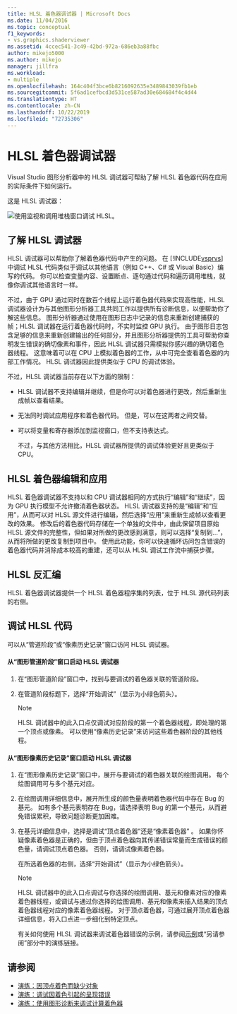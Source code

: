 ```yaml
---
title: HLSL 着色器调试器 | Microsoft Docs
ms.date: 11/04/2016
ms.topic: conceptual
f1_keywords:
- vs.graphics.shaderviewer
ms.assetid: 4ccec541-3c49-42bd-972a-686eb3a88fbc
author: mikejo5000
ms.author: mikejo
manager: jillfra
ms.workload:
- multiple
ms.openlocfilehash: 164c404f3bce6b8216092635e3489843039fb1eb
ms.sourcegitcommit: 5f6ad1cefbcd3d531ce587ad30e684684f4c4d44
ms.translationtype: HT
ms.contentlocale: zh-CN
ms.lasthandoff: 10/22/2019
ms.locfileid: "72735306"
---
```

# <a name="hlsl-shader-debugger"></a>HLSL 着色器调试器
Visual Studio 图形分析器中的 HLSL 调试器可帮助了解 HLSL 着色器代码在应用的实际条件下如何运行。

 这是 HLSL 调试器：

 ![使用监视和调用堆栈窗口调试 HLSL。](media/gfx_diag_demo_hlsl_debugger_orientation.png "gfx_diag_demo_hlsl_debugger_orientation")

## <a name="understanding-the-hlsl-debugger"></a>了解 HLSL 调试器
 HLSL 调试器可以帮助你了解着色器代码中产生的问题。 在 [!INCLUDE[vsprvs](../../code-quality/includes/vsprvs_md.md)] 中调试 HLSL 代码类似于调试以其他语言（例如 C++、C# 或 Visual Basic）编写的代码。 你可以检查变量内容、设置断点、逐句通过代码和遍历调用堆栈，就像你调试其他语言时一样。

 不过，由于 GPU 通过同时在数百个线程上运行着色器代码来实现高性能，HLSL 调试器设计为与其他图形分析器工具共同工作以提供所有诊断信息，以便帮助你了解这些信息。 图形分析器通过使用在图形日志中记录的信息来重新创建捕获的帧；HLSL 调试器在运行着色器代码时，不实时监控 GPU 执行。 由于图形日志包含足够的信息来重新创建输出的任何部分，并且图形分析器提供的工具可帮助你查明发生错误的确切像素和事件，因此 HLSL 调试器只需模拟你感兴趣的确切着色器线程。 这意味着可以在 CPU 上模拟着色器的工作，从中可完全查看着色器的内部工作情况。 HLSL 调试器因此提供类似于 CPU 的调试体验。

 不过，HLSL 调试器当前存在以下方面的限制：

- HLSL 调试器不支持编辑并继续，但是你可以对着色器进行更改，然后重新生成帧以查看结果。

- 无法同时调试应用程序和着色器代码。 但是，可以在这两者之间交替。

- 可以将变量和寄存器添加到监视窗口，但不支持表达式。

  不过，与其他方法相比，HLSL 调试器所提供的调试体验更好且更类似于 CPU。

## <a name="hlsl-shader-edit--apply"></a>HLSL 着色器编辑和应用
 HLSL 着色器调试器不支持以和 CPU 调试器相同的方式执行“编辑”和“继续”，因为 GPU 执行模型不允许撤消着色器状态。 HLSL 调试器支持的是“编辑”和“应用”，从而可以对 HLSL 源文件进行编辑，然后选择“应用”来重新生成帧以查看更改的效果。 修改后的着色器代码存储在一个单独的文件中，由此保留项目原始 HLSL 源文件的完整性，但如果对所做的更改感到满意，则可以选择“复制到...”，从而将所做的更改复制到项目中。 使用此功能，你可以快速循环访问包含错误的着色器代码并消除成本较高的重建，还可以从 HLSL 调试工作流中捕获步骤。

## <a name="hlsl-disassembly"></a>HLSL 反汇编
 HLSL 着色器调试器提供一个 HLSL 着色器程序集的列表，位于 HLSL 源代码列表的右侧。

## <a name="debugging-hlsl-code"></a>调试 HLSL 代码
 可以从“管道阶段”或“像素历史记录”窗口访问 HLSL 调试器。

#### <a name="to-start-the-hlsl-debugger-from-the-graphics-pipeline-stages-window"></a>从“图形管道阶段”窗口启动 HLSL 调试器

1. 在“图形管道阶段”窗口中，找到与要调试的着色器关联的管道阶段。

2. 在管道阶段标题下，选择“开始调试”（显示为小绿色箭头）。

    > [!NOTE]
    > HLSL 调试器中的此入口点仅调试对应阶段的第一个着色器线程，即处理的第一个顶点或像素。 可以使用“像素历史记录”来访问这些着色器阶段的其他线程。

#### <a name="to-start-the-hlsl-debugger-from-the-graphics-pixel-history"></a>从“图形像素历史记录”窗口启动 HLSL 调试器

1. 在“图形像素历史记录”窗口中，展开与要调试的着色器关联的绘图调用。 每个绘图调用可与多个基元对应。

2. 在绘图调用详细信息中，展开所生成的颜色量表明着色器代码中存在 Bug 的基元。 如有多个基元表明存在 Bug，请选择表明 Bug 的第一个基元，从而避免错误累积，导致问题诊断更加困难。

3. 在基元详细信息中，选择是调试“顶点着色器”还是“像素着色器” 。 如果你怀疑像素着色器是正确的，但由于顶点着色器向其传递错误常量而生成错误的颜色量，请调试顶点着色器。 否则，请调试像素着色器。

    在所选着色器的右侧，选择“开始调试”（显示为小绿色箭头）。

   > [!NOTE]
   > HLSL 调试器中的此入口点调试与你选择的绘图调用、基元和像素对应的像素着色器线程，或调试与通过你选择的绘图调用、基元和像素来插入结果的顶点着色器线程对应的像素着色器线程。 对于顶点着色器，可通过展开顶点着色器详细信息，将入口点进一步细化到特定顶点。

   有关如何使用 HLSL 调试器来调试着色器错误的示例，请参阅[示例](graphics-diagnostics-examples.md)或“另请参阅”部分中的演练链接。

## <a name="see-also"></a>请参阅
- [演练：因顶点着色而缺少对象](walkthrough-missing-objects-due-to-vertex-shading.md)
- [演练：调试因着色引起的呈现错误](walkthrough-debugging-rendering-errors-due-to-shading.md)
- [演练：使用图形诊断来调试计算着色器](walkthrough-using-graphics-diagnostics-to-debug-a-compute-shader.md)